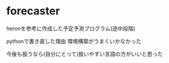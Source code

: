 # forecaster
heronを参考に作成した予定予測プログラム(途中段階)

pythonで書き直した理由
 環境構築がうまくいかなかった
 
 今後も扱うなら(自分にとって)扱いやすい言語の方がいいと思った
